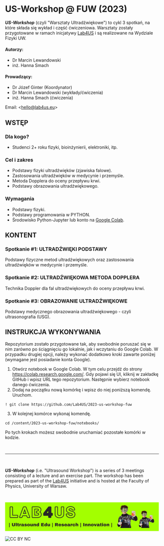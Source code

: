 # US-Workshop @ FUW (2023)

***US-Workshop*** (czyli "Warsztaty Ultradźwiękowe") to cykl 3 spotkań, na które składa się wykład i część ćwiczeniowa.
Warsztaty zostały przygotowane w ramach inicjatywy [Lab4US](https://lab4us.eu) i są realizowane na Wydziale Fizyki UW.

#### Autorzy:
* Dr Marcin Lewandowski
* inż. Hanna Smach
#### Prowadzący:
* Dr Józef Ginter (Koordynator)
* Dr Marcin Lewandowski (wykłady/ćwiczenia)
* inż. Hanna Smach (ćwiczenia)

Email: <[hello@lab4us.eu](mailto:hello@lab4us.eu)>

## WSTĘP
### Dla kogo?
* Studenci 2+ roku fizyki, bioinżynierii, elektroniki, itp.
### Cel i zakres
* Podstawy fizyki ultradźwięków (zjawiska falowe).
* Zastosowania ultradźwięków w medycynie i przemyśle.
* Metoda Dopplera do oceny przepływu krwi.
* Podstawy obrazowania ultradźwiękowego.
### Wymagania
* Podstawy fizyki.
* Podstawy programowania w PYTHON.
* Środowisko Python-Jupyter lub konto na [Google Colab](https://colab.research.google.com/).

## KONTENT
### Spotkanie #1: ULTRADŹWIĘKI PODSTAWY
Podstawy fizyczne metod ultradźwiękowych oraz zastosowania ultradźwięków w medycynie i przemyśle.

### Spotkanie #2: ULTRADŹWIĘKOWA METODA DOPPLERA
Technika Doppler dla fal ultradźwiękowych do oceny przepływu krwi.

### Spotkanie #3: OBRAZOWANIE ULTRADŹWIĘKOWE
Podstawy medycznego obrazowania ultradźwiękowego - czyli ultrasonografia (USG).

## INSTRUKCJA WYKONYWANIA
Repozytorium zostało przygotowane tak, aby swobodnie poruszać się w nim zarówno po ściągnięciu go lokalnie, jak i wczytaniu do Google Colab. 
W przypadku drugiej opcji, należy wykonać dodatkowo kroki zawarte poniżej (wymagane jest posiadanie konta Google).

1. Otwórz notebook w Google Colab. W tym celu przejdź do strony https://colab.research.google.com/. Gdy pojawi się UI, kliknij w zakładkę GitHub i wpisz URL tego repozytorium. Następnie wybierz notebook danego ćwiczenia.
2. Dodaj na początku nową komórkę i wpisz do niej poniższą komendę. Uruchom.
```
! git clone https://github.com/Lab4US/2023-us-workshop-fuw
```
3. W kolejnej komórce wykonaj komendę.
```
cd /content/2023-us-workshop-fuw/notebooks/
```
Po tych krokach możesz swobodnie uruchamiać pozostałe komórki w kodzie.

<br/>
<hr/>
<br/>

***US-Workshop*** (i.e. "Ultrasound Workshop") is a series of 3 meetings consisting of a lecture and an exercise part.
The workshop has been prepared as part of the [Lab4US](https://lab4us.eu) initiative and is hosted at the Faculty of Physics, University of Warsaw.

<br/>

<!-- BANNER -->
[![Lab4US](figs/Lab4US-banner-EN-800.png)](https://lab4us.eu)

![CC BY NC](https://mirrors.creativecommons.org/presskit/buttons/88x31/png/by-nc.png "CC BY NC")
